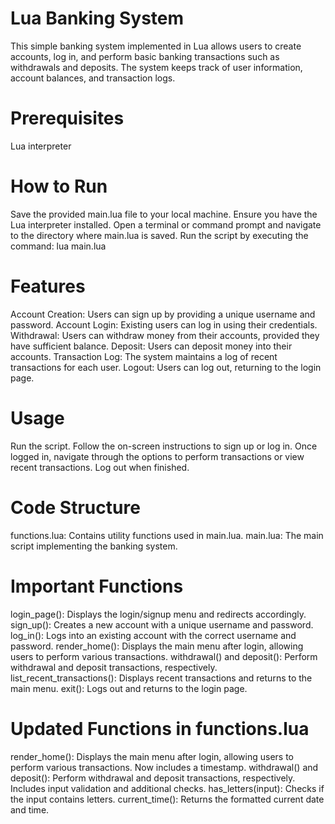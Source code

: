 # Lua Banking System
This simple banking system implemented in Lua allows users to create accounts, log in, and perform basic banking transactions such as withdrawals and deposits. The system keeps track of user information, account balances, and transaction logs.

# Prerequisites
Lua interpreter

# How to Run
Save the provided main.lua file to your local machine.
Ensure you have the Lua interpreter installed.
Open a terminal or command prompt and navigate to the directory where main.lua is saved.
Run the script by executing the command: lua main.lua

# Features
Account Creation: Users can sign up by providing a unique username and password.
Account Login: Existing users can log in using their credentials.
Withdrawal: Users can withdraw money from their accounts, provided they have sufficient balance.
Deposit: Users can deposit money into their accounts.
Transaction Log: The system maintains a log of recent transactions for each user.
Logout: Users can log out, returning to the login page.

# Usage
Run the script.
Follow the on-screen instructions to sign up or log in.
Once logged in, navigate through the options to perform transactions or view recent transactions.
Log out when finished.

# Code Structure
functions.lua: Contains utility functions used in main.lua.
main.lua: The main script implementing the banking system.

# Important Functions
login_page(): Displays the login/signup menu and redirects accordingly.
sign_up(): Creates a new account with a unique username and password.
log_in(): Logs into an existing account with the correct username and password.
render_home(): Displays the main menu after login, allowing users to perform various transactions.
withdrawal() and deposit(): Perform withdrawal and deposit transactions, respectively.
list_recent_transactions(): Displays recent transactions and returns to the main menu.
exit(): Logs out and returns to the login page.

# Updated Functions in functions.lua
render_home(): Displays the main menu after login, allowing users to perform various transactions. Now includes a timestamp.
withdrawal() and deposit(): Perform withdrawal and deposit transactions, respectively. Includes input validation and additional checks.
has_letters(input): Checks if the input contains letters.
current_time(): Returns the formatted current date and time.
